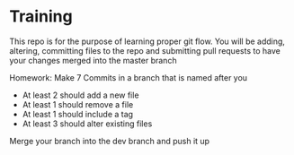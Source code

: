 # Training

This repo is for the purpose of learning proper git flow. You will be adding, altering, committing
files to the repo  and submitting pull requests to have your changes merged into the master branch

Homework: Make 7 Commits in a branch that is named after you
- At least 2 should add a new file
- At least 1 should remove a file
- At least 1 should include a tag
- At least 3 should alter existing files

Merge your branch into the dev branch and push it up
